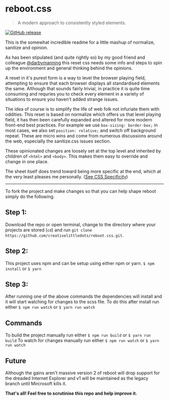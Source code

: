 # reboot.css
> A modern approach to consistently styled elements.

[![GitHub release](https://img.shields.io/github/release/creativelittledots/reboot.css.svg?style=for-the-badge)]()


This is the somewhat incredible readme for a little mashup of normalize, sanitize and opinion.

As has been stipulated (and quite rightly so) by my good friend and colleague [@darbymanning](https://github.com/darbymanning) this reset css needs some info and steps to spin up the environment and general thinking behind the opinions.

A reset in it's purest form is a way to level the browser playing field, attempting to ensure that each browser displays all standardised elements the same. Although that sounds fairly trivial, in practice it is quite time consuming and requries you to check every element in a variety of situations to ensure you haven't added strange issues.

The idea of course is to simplify the life of web folk not infuriate them with oddities. This reset is based on normalize which offers us that level playing field, it has then been carefully expanded and altered for more modern front-end best practices. For example we use `box-sizing: border-box;` in most cases, we also set `position: relative;` and switch off background repeat. These are micro wins and come from numerous discussions around the web, especially the sanitize.css issues section.

These opinionated changes are loosely set at the top level and inherited by children of `<html>` and `<body>`. This makes them easy to override and change in one place.

The sheet itself does trend toward being more specific at the end, which at the very least pleases me personally. ([See CSS Specificity](https://developer.mozilla.org/en-US/docs/Web/CSS/Specificity))

- - -

To fork the project and make changes so that you can help shape reboot simply do the following.

## Step 1:
Download the repo or open terminal, change to the directory where your projects are stored (`cd`) and run `git clone https://github.com/creativelittledots/reboot.css.git`.

## Step 2:
This project uses npm and can be setup using either npm or yarn.
`$ npm install` or `$ yarn`

## Step 3:
After running one of the above commands the dependencies will install and it will start watching for changes to the scss file. To do this after install run either `$ npm run watch` or `$ yarn run watch`

## Commands
To build the project manually run either `$ npm run build` or `$ yarn run build`
To watch for changes manually run either `$ npm run watch` or `$ yarn run watch`

## Future
Although the gains aren't massive version 2 of reboot will drop support for the dreaded Internet Explorer and v1 will be maintained as the legacy branch until Mircrosoft kills it. 

**That's all! Feel free to scrutinise this repo and help improve it.**
